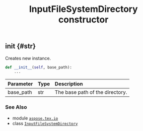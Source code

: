 ﻿---
title: InputFileSystemDirectory constructor
second_title: Aspose.TeX for Python via .NET API References
description: 
type: docs
weight: 10
url: /python-net/aspose.tex.io/inputfilesystemdirectory/__init__/
is_root: false
---

## __init__ {#str}

Creates new instance.



```python
def __init__(self, base_path):
    ...
```


| Parameter | Type | Description |
| :- | :- | :- |
| base_path | str | The base path of the directory. |



### See Also
* module [`aspose.tex.io`](../../)
* class [`InputFileSystemDirectory`](/tex/python-net/aspose.tex.io/inputfilesystemdirectory)
